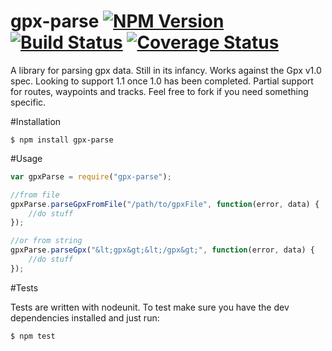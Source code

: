 gpx-parse [![NPM Version](https://badge.fury.io/js/gpx-parse.png)](https://badge.fury.io/js/gpx-parse) [![Build Status](https://travis-ci.org/elliotstokes/gpx-parse.png?branch=master)](https://travis-ci.org/elliotstokes/gpx-parse) [![Coverage Status](https://coveralls.io/repos/elliotstokes/gpx-parse/badge.png?branch=master)](https://coveralls.io/r/elliotstokes/gpx-parse?branch=master)
========

A library for parsing gpx data. Still in its infancy. Works against the Gpx v1.0 spec. Looking to support 1.1 once 1.0 has been completed. Partial support for routes, waypoints and tracks. Feel free to fork if you need something specific. 

#Installation

	$ npm install gpx-parse

#Usage

```javascript
var gpxParse = require("gpx-parse");

//from file
gpxParse.parseGpxFromFile("/path/to/gpxFile", function(error, data) {
	//do stuff
});

//or from string
gpxParse.parseGpx("&lt;gpx&gt;&lt;/gpx&gt;", function(error, data) {
	//do stuff
});

```

#Tests

Tests are written with nodeunit. To test make sure you have the dev dependencies installed and just run:

	$ npm test
